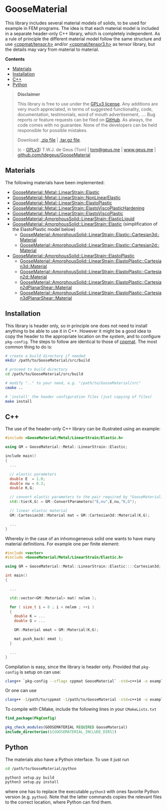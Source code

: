 # GooseMaterial

This library includes several material models of solids, to be used for example in FEM programs. The idea is that each material model is included in a separate header-only C++ library, which is completely independent. As a rule of principle the different material model follow the same structure and use [<cppmat/tensor.h>](https://github.com/tdegeus/cppmat) and/or [<cppmat/tensor3.h>](https://github.com/tdegeus/cppmat) as tensor library, but the details may vary from material to material. 

**Contents**

<!-- MarkdownTOC -->

- [Materials](#materials)
- [Installation](#installation)
- [C++](#c)
- [Python](#python)

<!-- /MarkdownTOC -->

>   **Disclaimer**
>   
>   This library is free to use under the [GPLv3 license](https://github.com/tdegeus/GooseMaterial/blob/master/LICENSE). Any additions are very much appreciated, in terms of suggested functionality, code, documentation, testimonials, word of mouth advertisement, .... Bug reports or feature requests can be filed on [GitHub](https://github.com/tdegeus/GooseMaterial). As always, the code comes with no guarantee. None of the developers can be held responsible for possible mistakes.
>   
>   Download: [.zip file](https://github.com/tdegeus/GooseMaterial/zipball/master) | [.tar.gz file](https://github.com/tdegeus/GooseMaterial/tarball/master).
>   
>   (c - [GPLv3](https://github.com/tdegeus/GooseMaterial/blob/master/LICENSE)) T.W.J. de Geus (Tom) | tom@geus.me | www.geus.me | [github.com/tdegeus/GooseMaterial](https://github.com/tdegeus/GooseMaterial)

## Materials

The following materials have been implemented:

*   [GooseMaterial::Metal::LinearStrain::Elastic](./docs/Metal/LinearStrain/Elastic/readme.pdf)
*   [GooseMaterial::Metal::LinearStrain::NonLinearElastic](./docs/Metal/LinearStrain/NonLinearElastic/readme.pdf)
*   [GooseMaterial::Metal::LinearStrain::ElastoPlastic](./docs/Metal/LinearStrain/ElastoPlastic/readme.pdf)
*   [GooseMaterial::Metal::LinearStrain::ElastoViscoPlasticHardening](./docs/Metal/LinearStrain/ElastoViscoPlasticHardening/readme.pdf)
*   [GooseMaterial::Metal::LinearStrain::ElastoViscoPlastic](./docs/Metal/LinearStrain/ElastoViscoPlastic/readme.pdf)
*   [GooseMaterial::AmorphousSolid::LinearStrain::ElasticLiquid](./docs/AmorphousSolid/LinearStrain/ElasticLiquid/readme.pdf)
*   [GooseMaterial::AmorphousSolid::LinearStrain::Elastic](./docs/AmorphousSolid/LinearStrain/ElastoPlastic/readme.pdf) (simplification of the ElastoPlastic model below)
     - [GooseMaterial::AmorphousSolid::LinearStrain::Elastic::Cartesian3d::Material](./src/GooseMaterial/AmorphousSolid/LinearStrain/Elastic/Cartesian3d.h)
     - [GooseMaterial::AmorphousSolid::LinearStrain::Elastic::Cartesian2d::Material](./src/GooseMaterial/AmorphousSolid/LinearStrain/Elastic/Cartesian2d.h)
*   [GooseMaterial::AmorphousSolid::LinearStrain::ElastoPlastic](./docs/AmorphousSolid/LinearStrain/ElastoPlastic/readme.pdf)
     - [GooseMaterial::AmorphousSolid::LinearStrain::ElastoPlastic::Cartesian3d::Material](./src/GooseMaterial/AmorphousSolid/LinearStrain/ElastoPlastic/Cartesian3d.h)
     - [GooseMaterial::AmorphousSolid::LinearStrain::ElastoPlastic::Cartesian2d::Material](./src/GooseMaterial/AmorphousSolid/LinearStrain/ElastoPlastic/Cartesian2d.h)
     - [GooseMaterial::AmorphousSolid::LinearStrain::ElastoPlastic::Cartesian2dPlanarShear::Material](./src/GooseMaterial/AmorphousSolid/LinearStrain/ElastoPlastic/Cartesian2dPlanarShear.h)
     - [GooseMaterial::AmorphousSolid::LinearStrain::ElastoPlastic::Cartesian3dPlanarShear::Material](./src/GooseMaterial/AmorphousSolid/LinearStrain/ElastoPlastic/Cartesian3dPlanarShear.h)

## Installation

This library is header only, so in principle one does not need to install anything to be able to use it in C++. However it might be a good idea to copy the header to the appropriate location on the system, and to configure `pkg-config`. The steps to follow are identical to those of [cppmat](http://cppmat.geus.me/en/latest/compile.html). The most common thing to do is:

```bash
# create a build directory if needed
mkdir /path/to/GooseMaterial/src/build

# proceed to build directory
cd /path/to/GooseMaterial/src/build

# modify ".." to your need, e.g. "/path/to/GooseMaterial/src"
cmake ..

# 'install' the header configuration files (just copying of files)
make install
```

## C++

The use of the header-only C++ library can be illustrated using an example:

```cpp
#include <GooseMaterial/Metal/LinearStrain/Elastic.h>

using GM = GooseMaterial::Metal::LinearStrain::Elastic;

include main()
{
  ...

  // elastic parameters
  double E  = 1.0;
  double nu = 0.3;
  double K,G;

  // convert elastic parameters to the pair required by "GooseMaterial::Metal::LinearStrain::Elastic"
  std::tie(K,G) = GM::ConvertParameters("E,nu",E,nu,"K,G");

  // linear elastic material
  GM::Cartesian3d::Material mat = GM::Cartesian3d::Material(K,G);

  ...
}
```

Whereby in the case of an inhomogeneous solid one wants to have many material definitions. For example one per finite element:

```cpp
#include <vector>
#include <GooseMaterial/Metal/LinearStrain/Elastic.h>

using GM = GooseMaterial::Metal::LinearStrain::Elastic::::Cartesian3d;

int main()
{

  ...

  std::vector<GM::Material> mat( nelem );

  for ( size_t i = 0 ; i < nelem ; ++i )
  {
    double K = ...
    double G = ...

    GM::Material emat = GM::Material(K,G);

    mat.push_back( emat );
  }

  ...
}
```

Compilation is easy, since the library is header only. Provided that ``pkg-config`` is setup on can use:

```bash
clang++ `pkg-config --cflags cppmat GooseMaterial` -std=c++14 -o example example_name.cpp
```

Or one can use

```bash
clang++ -I/path/to/cppmat -I/path/to/GooseMaterial -std=c++14 -o example example_name.cpp
```

To compile with CMake, include the following lines in your `CMakeLists.txt`

```cmake
find_package(PkgConfig)

pkg_check_modules(GOOSEMATERIAL REQUIRED GooseMaterial)
include_directories(${GOOSEMATERIAL_INCLUDE_DIRS})
```

## Python

The materials also have a Python interface. To use it just run

```bash
cd /path/to/GooseMaterial/python

python3 setup.py build
python3 setup.py install
```

where one has to replace the executable ``python3`` with ones favorite Python version (e.g. ``python``). Note that the latter commands copies the relevant files to the correct location, where Python can find them.


